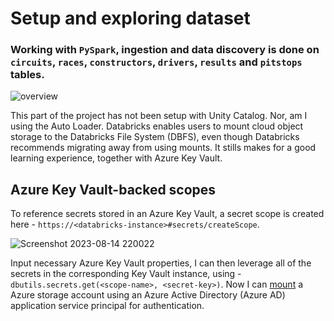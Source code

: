 # Setup and exploring dataset
### Working with ```PySpark```, ingestion and data discovery is done on ```circuits```, ```races```, ```constructors```, ```drivers```, ```results```  and ```pitstops``` tables.
![overview](https://github.com/tanchu-git/databricks_mini_project/assets/139019601/876ca38e-569c-49d8-879e-ab99a9a2a504)

This part of the project has not been setup with Unity Catalog. Nor, am I using the Auto Loader. Databricks enables users to mount cloud object storage to the Databricks File System (DBFS), even though Databricks recommends migrating away from using mounts. It stills makes for a good learning experience, together with Azure Key Vault.

## Azure Key Vault-backed scopes
To reference secrets stored in an Azure Key Vault, a secret scope is created here - ```https://<databricks-instance>#secrets/createScope```. 

![Screenshot 2023-08-14 220022](https://github.com/tanchu-git/databricks_mini_project/assets/139019601/94d47b25-9207-44cf-bfbd-e83320f34bf4)

Input necessary Azure Key Vault properties, I can then leverage all of the secrets in the corresponding Key Vault instance, using - ```dbutils.secrets.get(<scope-name>, <secret-key>)```. Now I can [mount](https://github.com/tanchu-git/databricks_mini_project/blob/main/discovery/mount_containers.ipynb) a Azure storage account using an Azure Active Directory (Azure AD) application service principal for authentication.
